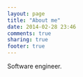 ```yaml
---
layout: page
title: "About me"
date: 2014-02-28 23:46
comments: true
sharing: true
footer: true
---
```

Software engineer.